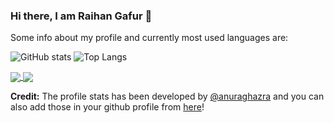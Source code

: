 ### Hi there, I am Raihan Gafur 👋

Some info about my profile and currently most used languages are:

![GitHub stats](https://github-readme-stats.vercel.app/api?username=raihanthecooldude&show_icons=true&theme=tokyonight&count_private=true) 
![Top Langs](https://github-readme-stats.vercel.app/api/top-langs/?username=raihanthecooldude&layout=compact&theme=radical&langs_count=5&exclude_repo=JavaPackageLibrary&count_private=true)

<a href="#">
  <img align="center" src="https://github-readme-stats.vercel.app/api/pin/?username=anuraghazra&repo=github-readme-stats" />
</a>
<a href="https://github.com/anuraghazra/convoychat">
  <img align="center" src="https://github-readme-stats.vercel.app/api/pin/?username=anuraghazra&repo=convoychat" />
</a>


<b>Credit:</b> The profile stats has been developed by <a href="https://github.com/anuraghazra" target="_blank">@anuraghazra</a> and you can also add those in your github profile from <a href="https://github.com/anuraghazra/github-readme-stats" target="_blank">here</a>!





<!--
**raihanthecooldude/raihanthecooldude** is a ✨ _special_ ✨ repository because its `README.md` (this file) appears on your GitHub profile.

Here are some ideas to get you started:

- 🔭 I’m currently working on ...
- 🌱 I’m currently learning ...
- 👯 I’m looking to collaborate on ...
- 🤔 I’m looking for help with ...
- 💬 Ask me about ...
- 📫 How to reach me: ...
- 😄 Pronouns: ...
- ⚡ Fun fact: ...
-->
